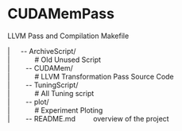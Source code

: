 # CUDAMemPass
LLVM Pass and Compilation Makefile

| &emsp; -- ArchiveScript/        
| &emsp;&emsp;&emsp; # Old Unused Script  
| &emsp; -- CUDAMem/              
| &emsp;&emsp;&emsp; # LLVM Transformation Pass Source Code   
| &emsp; -- TuningScript/         
| &emsp;&emsp;&emsp; # All Tuning script    
| &emsp; -- plot/                 
| &emsp;&emsp;&emsp; # Experiment Ploting  
| &emsp; -- README.md    overview of the project  